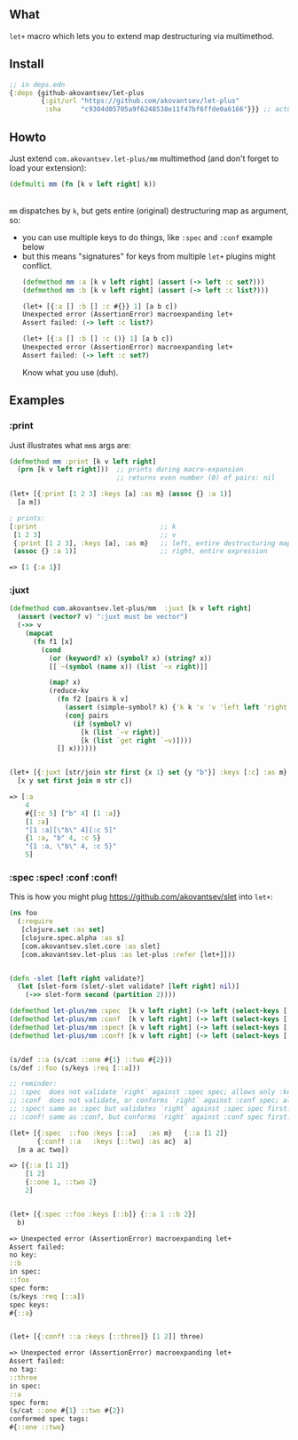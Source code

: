 ## What

`let+` macro which lets you to extend map destructuring via multimethod.

## Install 

```clojure
;; in deps.edn
{:deps {github-akovantsev/let-plus
        {:git/url "https://github.com/akovantsev/let-plus"
         :sha     "c9304d05705a9f6248538e11f47bf6ffde0a6166"}}} ;; actual sha
```

## Howto

Just extend `com.akovantsev.let-plus/mm` multimethod (and don't forget to load your extension):
```clojure
(defmulti mm (fn [k v left right] k))
```
<br>`mm` dispatches by `k`, but gets entire (original) destructuring map as argument, so:
- you can use multiple keys to do things, like `:spec` and `:conf` example below
- but this means "signatures" for keys from multiple `let+` plugins might conflict.
    ```clojure
    (defmethod mm :a [k v left right] (assert (-> left :c set?)))
    (defmethod mm :b [k v left right] (assert (-> left :c list?)))
    
    (let+ [{:a [] :b [] :c #{}} 1] [a b c])
    Unexpected error (AssertionError) macroexpanding let+
    Assert failed: (-> left :c list?)
    
    (let+ [{:a [] :b [] :c ()} 1] [a b c])
    Unexpected error (AssertionError) macroexpanding let+
    Assert failed: (-> left :c set?)
    ```
    Know what you use (duh).

## Examples

### :print

Just illustrates what `mm`s args are:
```clojure
(defmethod mm :print [k v left right]
  (prn [k v left right]))  ;; prints during macro-expansion
                           ;; returns even number (0) of pairs: nil

(let+ [{:print [1 2 3] :keys [a] :as m} (assoc {} :a 1)]
  [a m])

; prints:
[:print                               ;; k
 [1 2 3]                              ;; v
 {:print [1 2 3], :keys [a], :as m}   ;; left, entire destructuring map, not just :print
 (assoc {} :a 1)]                     ;; right, entire expression

=> [1 {:a 1}]
```

### :juxt

```clojure
(defmethod com.akovantsev.let-plus/mm  :juxt [k v left right]
  (assert (vector? v) ":juxt must be vector")
  (->> v
    (mapcat
      (fn f1 [x]
        (cond
          (or (keyword? x) (symbol? x) (string? x))
          [[`~(symbol (name x)) (list `~x right)]]

          (map? x)
          (reduce-kv
            (fn f2 [pairs k v]
              (assert (simple-symbol? k) {'k k 'v 'v 'left left 'right right})
              (conj pairs
                (if (symbol? v)
                  [k (list `~v right)]
                  [k (list `get right `~v)])))
            [] x))))))


(let+ [{:juxt [str/join str first {x 1} set {y "b"}] :keys [:c] :as m} {1 :a "b" 4 :c 5}]
  [x y set first join m str c])

=> [:a
    4
    #{[:c 5] ["b" 4] [1 :a]}
    [1 :a]
    "[1 :a][\"b\" 4][:c 5]"
    {1 :a, "b" 4, :c 5}
    "{1 :a, \"b\" 4, :c 5}"
    5]
```

### :spec :spec! :conf :conf!

This is how you might plug https://github.com/akovantsev/slet into `let+`:

```clojure
(ns foo
  (:require
   [clojure.set :as set]
   [clojure.spec.alpha :as s]
   [com.akovantsev.slet.core :as slet]
   [com.akovantsev.let-plus :as let-plus :refer [let+]]))


(defn -slet [left right validate?]
  (let [slet-form (slet/-slet validate? [left right] nil)]
    (->> slet-form second (partition 2))))

(defmethod let-plus/mm :spec  [k v left right] (-> left (select-keys [:as :keys :spec]) (-slet right false)))
(defmethod let-plus/mm :conf  [k v left right] (-> left (select-keys [:as :keys :conf]) (-slet right false)))
(defmethod let-plus/mm :spec! [k v left right] (-> left (select-keys [:as :keys :spec!]) (set/rename-keys {:spec! :spec}) (-slet right true)))
(defmethod let-plus/mm :conf! [k v left right] (-> left (select-keys [:as :keys :conf!]) (set/rename-keys {:conf! :conf}) (-slet right true)))


(s/def ::a (s/cat ::one #{1} ::two #{2}))
(s/def ::foo (s/keys :req [::a]))

;; reminder:
;; :spec  does not validate `right` against :spec spec; allows only :keys declared in :spec spec at macro-expansion time
;; :conf  does not validate, or conforms `right` against :conf spec; allows only :keys declared in :conf spec + branch tags (like s/cat).
;; :spec! same as :spec but validates `right` against :spec spec first.
;; :conf! same as :conf, but conforms `right` against :conf spec first.

(let+ [{:spec  ::foo :keys [::a]   :as m}   {::a [1 2]}
       {:conf! ::a   :keys [::two] :as ac}  a]
  [m a ac two])

=> [{::a [1 2]}
    [1 2]
    {::one 1, ::two 2}
    2]


(let+ [{:spec ::foo :keys [::b]} {::a 1 ::b 2}]
  b)

=> Unexpected error (AssertionError) macroexpanding let+
Assert failed:
no key:
::b
in spec:
::foo
spec form:
(s/keys :req [::a])
spec keys:
#{::a}


(let+ [{:conf! ::a :keys [::three]} [1 2]] three)

=> Unexpected error (AssertionError) macroexpanding let+
Assert failed:
no tag:
::three
in spec:
::a
spec form:
(s/cat ::one #{1} ::two #{2})
conformed spec tags:
#{::one ::two}
```